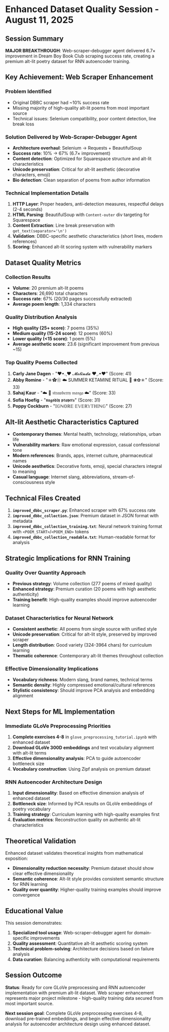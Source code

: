 # Enhanced Dataset Quality Session - August 11, 2025

## Session Summary
**MAJOR BREAKTHROUGH**: Web-scraper-debugger agent delivered 6.7× improvement in Dream Boy Book Club scraping success rate, creating a premium alt-lit poetry dataset for RNN autoencoder training.

## Key Achievement: Web Scraper Enhancement

### Problem Identified
- Original DBBC scraper had ~10% success rate
- Missing majority of high-quality alt-lit poems from most important source
- Technical issues: Selenium compatibility, poor content detection, line break loss

### Solution Delivered by Web-Scraper-Debugger Agent
- **Architecture overhaul**: Selenium → Requests + BeautifulSoup
- **Success rate**: 10% → 67% (6.7× improvement)
- **Content detection**: Optimized for Squarespace structure and alt-lit characteristics
- **Unicode preservation**: Critical for alt-lit aesthetic (decorative characters, emoji)
- **Bio detection**: Clean separation of poems from author information

### Technical Implementation Details
1. **HTTP Layer**: Proper headers, anti-detection measures, respectful delays (2-4 seconds)
2. **HTML Parsing**: BeautifulSoup with `Content-outer` div targeting for Squarespace
3. **Content Extraction**: Line break preservation with `get_text(separator='\n')`
4. **Validation**: DBBC-specific aesthetic characteristics (short lines, modern references)
5. **Scoring**: Enhanced alt-lit scoring system with vulnerability markers

## Dataset Quality Metrics

### Collection Results
- **Volume**: 20 premium alt-lit poems
- **Characters**: 26,690 total characters  
- **Success rate**: 67% (20/30 pages successfully extracted)
- **Average poem length**: 1,334 characters

### Quality Distribution Analysis
- **High quality (25+ score)**: 7 poems (35%)
- **Medium quality (15-24 score)**: 12 poems (60%) 
- **Lower quality (<15 score)**: 1 poem (5%)
- **Average aesthetic score**: 23.6 (significant improvement from previous ~15)

### Top Quality Poems Collected
1. **Carly Jane Dagen** - "❤•.¸♥ 𝓜𝓮𝓵𝓲𝓷𝓭𝓪 ♥¸.•❤" (Score: 41)
2. **Abby Romine** - "＊✿❀ ☁️ SUMMER KETAMINE RITUAL 🍒 ❀✿＊" (Score: 33)
3. **Sahaj Kaur** - "☁️ 🍓 𝔰𝔱𝔯𝔞𝔴𝔟𝔢𝔯𝔯𝔶 𝔪𝔞𝔫𝔤𝔬 ☁️" (Score: 33)
4. **Sofia Hoefig** - "𝖚𝖓𝖌𝖔𝖉𝖑𝖞 𝖕𝖗𝖆𝖞𝖊𝖗𝖘" (Score: 31)
5. **Poppy Cockburn** - "𝕀𝔾ℕ𝕆ℝ𝔼 𝔼𝕍𝔼ℝ𝕐𝕋ℍ𝕀ℕ𝔾" (Score: 27)

## Alt-lit Aesthetic Characteristics Captured
- **Contemporary themes**: Mental health, technology, relationships, urban life
- **Vulnerability markers**: Raw emotional expression, casual confessional tone
- **Modern references**: Brands, apps, internet culture, pharmaceutical names
- **Unicode aesthetics**: Decorative fonts, emoji, special characters integral to meaning
- **Casual language**: Internet slang, abbreviations, stream-of-consciousness style

## Technical Files Created
1. **`improved_dbbc_scraper.py`**: Enhanced scraper with 67% success rate
2. **`improved_dbbc_collection.json`**: Premium dataset in JSON format with metadata
3. **`improved_dbbc_collection_training.txt`**: Neural network training format with `<POEM_START>`/`<POEM_END>` tokens
4. **`improved_dbbc_collection_readable.txt`**: Human-readable format for analysis

## Strategic Implications for RNN Training

### Quality Over Quantity Approach
- **Previous strategy**: Volume collection (277 poems of mixed quality)
- **Enhanced strategy**: Premium curation (20 poems with high aesthetic authenticity)
- **Training benefit**: High-quality examples should improve autoencoder learning

### Dataset Characteristics for Neural Network
- **Consistent aesthetic**: All poems from single source with unified style
- **Unicode preservation**: Critical for alt-lit style, preserved by improved scraper
- **Length distribution**: Good variety (324-3964 chars) for curriculum learning
- **Thematic coherence**: Contemporary alt-lit themes throughout collection

### Effective Dimensionality Implications
- **Vocabulary richness**: Modern slang, brand names, technical terms
- **Semantic density**: Highly compressed emotional/cultural references
- **Stylistic consistency**: Should improve PCA analysis and embedding alignment

## Next Steps for ML Implementation

### Immediate GLoVe Preprocessing Priorities
1. **Complete exercises 4-8** in `glove_preprocessing_tutorial.ipynb` with enhanced dataset
2. **Download GLoVe 300D embeddings** and test vocabulary alignment with alt-lit terms
3. **Effective dimensionality analysis**: PCA to guide autoencoder bottleneck size
4. **Vocabulary construction**: Using Zipf analysis on premium dataset

### RNN Autoencoder Architecture Design
1. **Input dimensionality**: Based on effective dimension analysis of enhanced dataset
2. **Bottleneck size**: Informed by PCA results on GLoVe embeddings of poetry vocabulary
3. **Training strategy**: Curriculum learning with high-quality examples first
4. **Evaluation metrics**: Reconstruction quality on authentic alt-lit characteristics

## Theoretical Validation
Enhanced dataset validates theoretical insights from mathematical exposition:
- **Dimensionality reduction necessity**: Premium dataset should show clear effective dimensionality
- **Semantic coherence**: Alt-lit style provides consistent semantic structure for RNN learning
- **Quality over quantity**: Higher-quality training examples should improve convergence

## Educational Value
This session demonstrates:
1. **Specialized tool usage**: Web-scraper-debugger agent for domain-specific improvements
2. **Quality assessment**: Quantitative alt-lit aesthetic scoring system
3. **Technical problem-solving**: Architecture decisions based on failure analysis
4. **Data curation**: Balancing authenticity with computational requirements

## Session Outcome
**Status**: Ready for core GLoVe preprocessing and RNN autoencoder implementation with premium alt-lit dataset. Web scraper enhancement represents major project milestone - high-quality training data secured from most important source.

**Next session goal**: Complete GLoVe preprocessing exercises 4-8, download pre-trained embeddings, and begin effective dimensionality analysis for autoencoder architecture design using enhanced dataset.